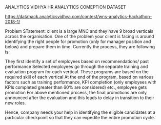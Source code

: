 ANALYTICS VIDHYA HR ANALYTICS COMEPTION DATASET

https://datahack.analyticsvidhya.com/contest/wns-analytics-hackathon-2018-1/ 

Problem STatement:
client is a large MNC and they have 9 broad verticals across the organisation. One of the problem your client is facing is around identifying the right people for promotion (only for manager position and below) and prepare them in time. Currently the process, they are following is:

They first identify a set of employees based on recommendations/ past performance
Selected employees go through the separate training and evaluation program for each vertical. These programs are based on the required skill of each vertical
At the end of the program, based on various factors such as training performance, KPI completion (only employees with KPIs completed greater than 60% are considered) etc., employee gets promotion
For above mentioned process, the final promotions are only announced after the evaluation and this leads to delay in transition to their new roles. 

Hence, company needs your help in identifying the eligible candidates at a particular checkpoint so that they can expedite the entire promotion cycle.
